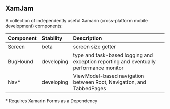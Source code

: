 ## XamJam
A collection of independently useful Xamarin (cross-platform mobile development) components:

| Component | Stability	| Description |
| :--- | :--- | :--- | 
| [Screen](https://github.com/jasonCodesAway/XamJam/tree/master/XamJam.Screen) | beta | screen size getter |
| BugHound | developing | type and task-based logging and exception reporting and eventually performance monitor |
| Nav&#42; | developing | ViewModel-based navigation between Root, Navigation, and TabbedPages |

&#42; Requires Xamarin Forms as a Dependency